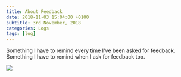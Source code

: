 ```yaml
---
title: About Feedback
date: 2018-11-03 15:04:00 +0100
subtitle: 3rd November, 2018
categories: Logs
tags: [log]
---
```


Something I have to remind every time I've been asked for feedback. Something I have to remind when I ask for feedback too.

![](/assets/log/n177_screen-shot-2018-11-03-at-19.01.03.png)